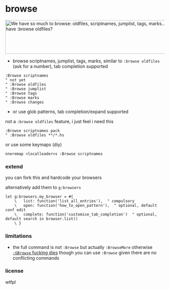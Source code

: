 # browse

<img src='https://github.com/user-attachments/assets/76d4f8c9-1bc9-4848-a847-db289db7478c' width='640' height='106' alt='We have so much to browse: oldfiles, scriptnames, jumplist, tags, marks... why can we only have :browse oldfiles?'/>


* browse scriptnames, jumplist, tags, marks, similar to `:browse oldfiles`
  (ask for a number), tab completion supported

```vim
:Browse scriptnames
" not yet
" :Browse oldfiles
" :Browse jumplist
" :Browse tags
" :Browse marks
" :Browse changes
```

* or use glob patterns, tab completion/expand supported

not a `:browse oldfiles` feature, i just feel i need this

```vim
:Browse scriptnames pack
" :Browse oldfiles **/*.hs
```

or use some keymaps (diy)

```vim
nnoremap <localleader>s :Browse scriptnames 
```

### extend

you can fork this and hardcode your browsers

alternatively add them to `g:browsers`

<!-- todo: add key-type lookup table, maybe example -->

```vim
let g:browsers.my_browser = #{
    \   list: function('list_all_entries'),  " compulsory
    \   open: function('how_to_open_pattern'),  " optional, default conf edit
    \   complete: function('customise_tab_completion')  " optional, default search in browser.list()
    \ }
```
### limitations

* the full command is not `:Browse` but actually `:BrowseMore`
  otherwise [`:GBrowse` fucking dies](https://github.com/tpope/vim-fugitive/blob/master/autoload/fugitive.vim#L7432)
  though you can use `:Browse` given there are no conflicting commands

### license

wtfpl
